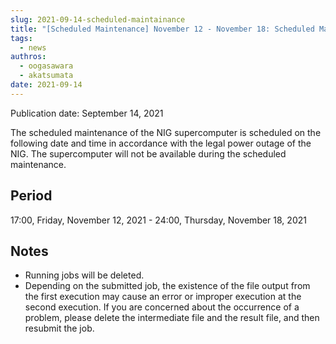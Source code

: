 ```yaml
---
slug: 2021-09-14-scheduled-maintainance
title: "[Scheduled Maintenance] November 12 - November 18: Scheduled Maintenance."
tags:
  - news
authros:
  - oogasawara
  - akatsumata
date: 2021-09-14
---
```


Publication date: September 14, 2021


The scheduled maintenance of the NIG supercomputer  is scheduled on the following date and time in accordance with the legal power outage of the NIG. The supercomputer will not be available during the scheduled maintenance.

## Period

17:00, Friday, November 12, 2021 - 24:00, Thursday, November 18, 2021

## Notes

- Running jobs will be deleted.
- Depending on the submitted job, the existence of the file output from the first execution may cause an error or improper execution at the second execution. If you are concerned about the occurrence of a problem, please delete the intermediate file and the result file, and then resubmit the job.
